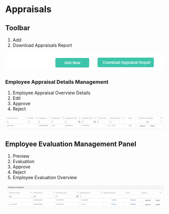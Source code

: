 # Appraisals

## Toolbar

1. Add
2. Download Appraisals Report

![](../../.gitbook/assets/employee-appraisal-toolbar.png)

### Employee Appraisal Details Management

1. Employee Appraisal Overview Details
2. Edit
3. Approve
4. Reject

![](../../.gitbook/assets/employee-appraisal-details.png)

## Employee Evaluation Management Panel

1. Preview
2. Evaluation
3. Approve
4. Reject
5. Employee Evaluation Overview

![](../../.gitbook/assets/employee-evaluation.png)





